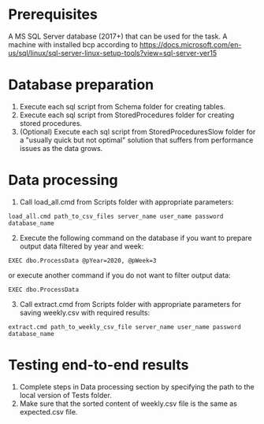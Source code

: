 # Prerequisites
A MS SQL Server database (2017+) that can be used for the task.
A machine with installed bcp according to https://docs.microsoft.com/en-us/sql/linux/sql-server-linux-setup-tools?view=sql-server-ver15

# Database preparation
1. Execute each sql script from Schema folder for creating tables.
2. Execute each sql script from StoredProcedures folder for creating stored procedures.
3. (Optional) Execute each sql script from StoredProceduresSlow folder for a "usually quick but not optimal" solution that suffers from performance issues as the data grows.

# Data processing
1. Call load_all.cmd from Scripts folder with appropriate parameters:
```
load_all.cmd path_to_csv_files server_name user_name password database_name
```
2. Execute the following command on the database if you want to prepare output data filtered by year and week:
```
EXEC dbo.ProcessData @pYear=2020, @pWeek=3
```
or execute another command if you do not want to filter output data:
```
EXEC dbo.ProcessData
```
3. Call extract.cmd from Scripts folder with appropriate parameters for saving weekly.csv with required results:
```
extract.cmd path_to_weekly_csv_file server_name user_name password database_name
```

# Testing end-to-end results
1. Complete steps in Data processing section by specifying the path to the local version of Tests folder.
2. Make sure that the sorted content of weekly.csv file is the same as expected.csv file.

